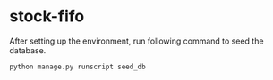 # stock-fifo

After setting up the environment, run following command to seed the database.

```python manage.py runscript seed_db```
